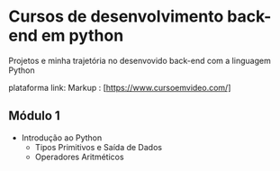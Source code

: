 # Cursos de desenvolvimento back-end em python
Projetos e minha trajetória no desenvovido back-end com a linguagem Python


plataforma
link:
Markup :  [https://www.cursoemvideo.com/]


## Módulo 1 ##
* Introdução ao Python
    * Tipos Primitivos e Saída de Dados
    * Operadores Aritméticos
